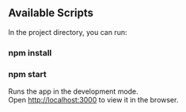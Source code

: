 ## Available Scripts

In the project directory, you can run:

### npm install

### npm start

Runs the app in the development mode.<br />
Open [http://localhost:3000](http://localhost:3000) to view it in the browser.


